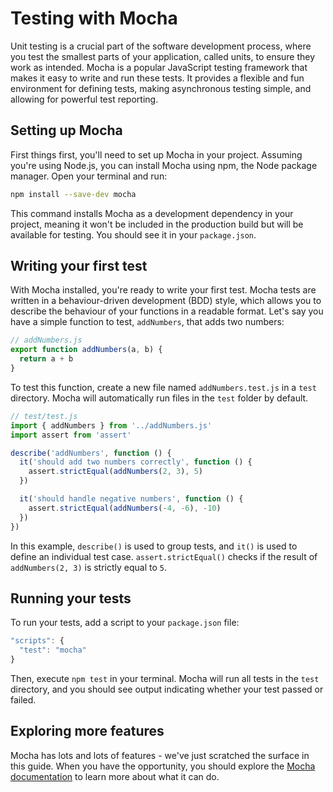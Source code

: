 # Testing with Mocha

Unit testing is a crucial part of the software development process, where you
test the smallest parts of your application, called units, to ensure they work
as intended. Mocha is a popular JavaScript testing framework that makes it easy
to write and run these tests. It provides a flexible and fun environment for
defining tests, making asynchronous testing simple, and allowing for powerful
test reporting.

## Setting up Mocha

First things first, you'll need to set up Mocha in your project. Assuming you're
using Node.js, you can install Mocha using npm, the Node package manager. Open
your terminal and run:

```bash
npm install --save-dev mocha
```

This command installs Mocha as a development dependency in your project, meaning
it won't be included in the production build but will be available for testing.
You should see it in your `package.json`.

## Writing your first test

With Mocha installed, you're ready to write your first test. Mocha tests are
written in a behaviour-driven development (BDD) style, which allows you to
describe the behaviour of your functions in a readable format. Let's say you
have a simple function to test, `addNumbers`, that adds two numbers:

```js
// addNumbers.js
export function addNumbers(a, b) {
  return a + b
}
```

To test this function, create a new file named `addNumbers.test.js` in a `test`
directory. Mocha will automatically run files in the `test` folder by default.

```js
// test/test.js
import { addNumbers } from '../addNumbers.js'
import assert from 'assert'

describe('addNumbers', function () {
  it('should add two numbers correctly', function () {
    assert.strictEqual(addNumbers(2, 3), 5)
  })

  it('should handle negative numbers', function () {
    assert.strictEqual(addNumbers(-4, -6), -10)
  })
})
```

In this example, `describe()` is used to group tests, and `it()` is used to
define an individual test case. `assert.strictEqual()` checks if the result of
`addNumbers(2, 3)` is strictly equal to `5`.

## Running your tests

To run your tests, add a script to your `package.json` file:

```js
"scripts": {
  "test": "mocha"
}
```

Then, execute `npm test` in your terminal. Mocha will run all tests in the
`test` directory, and you should see output indicating whether your test passed
or failed.

## Exploring more features

Mocha has lots and lots of features - we've just scratched the surface in this
guide. When you have the opportunity, you should explore the
[Mocha documentation](https://mochajs.org/) to learn more about what it can do.
